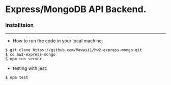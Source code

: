 # Express/MongoDB API Backend.
### installtaion
***
- How to run the code in your local machine:
```
$ git clone https://github.com/Mawasi1/hw2-express-mongo.git
$ cd hw2-express-mongo
$ npm run server
```
- testing with jest: 
```
$ npm test
```
